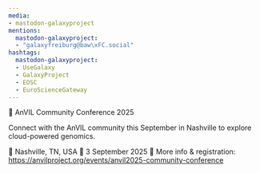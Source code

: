 ```yaml
---
media:
- mastodon-galaxyproject
mentions:
  mastodon-galaxyproject:
  - "galaxyfreiburg@baw\xFC.social"
hashtags:
  mastodon-galaxyproject:
  - UseGalaxy
  - GalaxyProject
  - EOSC
  - EuroScienceGateway
---
```

📣 AnVIL Community Conference 2025

Connect with the AnVIL community this September in Nashville to explore cloud-powered genomics.

📍 Nashville, TN, USA
📅 3 September 2025
🔗 More info & registration: https://anvilproject.org/events/anvil2025-community-conference